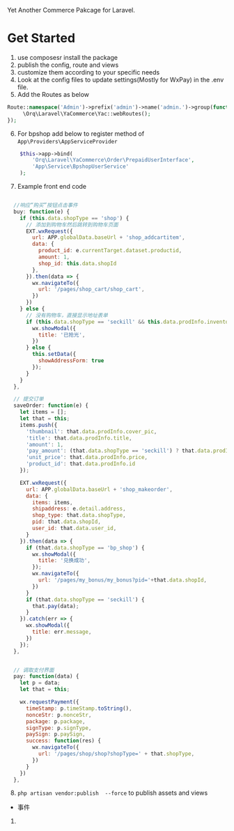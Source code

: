 Yet Another Commerce Pakcage for Laravel.

# Get Started
1. use composesr install the package
2. publish the config, route and views
3. customize them according to your specific needs
4. Look at the config files to update settings(Mostly for WxPay) in the .env file.
5. Add the Routes as below

```PHP
Route::namespace('Admin')->prefix('admin')->name('admin.')->group(function () {
     \Orq\Laravel\YaCommerce\Yac::webRoutes();
});

```

6. For bpshop add below to register method of `App\Providers\AppServiceProvider`
```PHP
    $this->app->bind(
        'Orq\Laravel\YaCommerce\Order\PrepaidUserInterface',
        'App\Service\BpshopUserService'
    );
```

7. Example front end code
```JavaScript

  //响应“购买”按钮点击事件
  buy: function(e) {
    if (this.data.shopType == 'shop') {
      // 添加到购物车然后跳转到购物车页面
      EXT.wxRequest({
        url: APP.globalData.baseUrl + 'shop_addcartitem',
        data: {
          product_id: e.currentTarget.dataset.productid,
          amount: 1,
          shop_id: this.data.shopId
        },
      }).then(data => {
        wx.navigateTo({
          url: '/pages/shop_cart/shop_cart',
        })
      })
    } else {
      // 没有购物车，直接显示地址表单
      if (this.data.shopType == 'seckill' && this.data.prodInfo.inventory < 1) {
        wx.showModal({
          title: '已抢光',
        })
      } else {
        this.setData({
          showAddressForm: true
        });
      }
    }
  },

  // 提交订单
  saveOrder: function(e) {
    let items = [];
    let that = this;
    items.push({
      'thumbnail': that.data.prodInfo.cover_pic,
      'title': that.data.prodInfo.title,
      'amount': 1,
      'pay_amount': (that.data.shopType == 'seckill') ? that.data.prodInfo.sk_price : that.data.prodInfo.price,
      'unit_price': that.data.prodInfo.price,
      'product_id': that.data.prodInfo.id
    });

    EXT.wxRequest({
      url: APP.globalData.baseUrl + 'shop_makeorder',
      data: {
        items: items,
        shipaddress: e.detail.address,
        shop_type: that.data.shopType,
        pid: that.data.shopId,
        user_id: that.data.user_id,
      }
    }).then(data => {
      if (that.data.shopType == 'bp_shop') {
        wx.showModal({
          title: '兑换成功',
        });
        wx.navigateTo({
          url: '/pages/my_bonus/my_bonus?pid='+that.data.shopId,
        })
      }
      if (that.data.shopType == 'seckill') {
        that.pay(data);
      }
    }).catch(err => {
      wx.showModal({
        title: err.message,
      })
    });
  },


  // 调取支付界面
  pay: function(data) {
    let p = data;
    let that = this;

    wx.requestPayment({
      timeStamp: p.timeStamp.toString(),
      nonceStr: p.nonceStr,
      package: p.package,
      signType: p.signType,
      paySign: p.paySign,
      success: function(res) {
        wx.navigateTo({
          url: '/pages/shop/shop?shopType=' + that.shopType,
        })
      }
    })
  },
```
8. `php artisan vendor:publish  --force` to publish assets and views

* 事件

1. 
